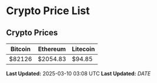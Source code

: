 # Crypto Price List

## Crypto Prices
| Bitcoin | Ethereum | Litecoin |
| ------- | -------- | -------- |
| $82126 | $2054.83 | $94.85 |
**Last Updated:** 2025-03-10 03:08 UTC
**Last Updated:** $DATE$
